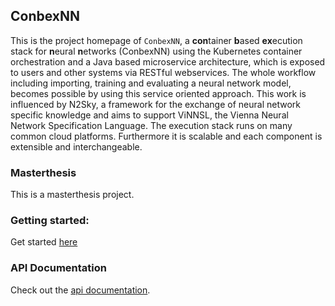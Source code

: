 ## ConbexNN

This is the project homepage of `ConbexNN`, a **con**tainer **b**ased **ex**ecution stack for **n**eural **n**etworks (ConbexNN) using the Kubernetes container orchestration and a Java based microservice architecture, which is exposed to users and other systems via RESTful webservices. The whole workflow including importing, training and evaluating a neural network model, becomes possible by using this service oriented approach. This work is influenced by N2Sky, a framework for the exchange of neural network specific knowledge and aims to support ViNNSL, the Vienna Neural Network Specification Language. The execution stack runs on many common cloud platforms. Furthermore it is scalable and each component is extensible and interchangeable.

### Masterthesis

This is a masterthesis project.

### Getting started:

Get started [here](https://github.com/a00908270/conbexnn)

### API Documentation
Check out the [api documentation](https://app.swaggerhub.com/apis/a00908270/vinnsl-service/0.0.1-SNAPSHOT).
